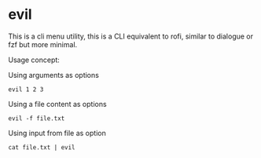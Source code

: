 # evil
This is a cli menu utility, this is a CLI equivalent to rofi, similar to dialogue or fzf but more minimal.

Usage concept:

Using arguments as options
```
evil 1 2 3
```
Using a file content as options
```
evil -f file.txt
```
Using input from file as option
```
cat file.txt | evil
```
